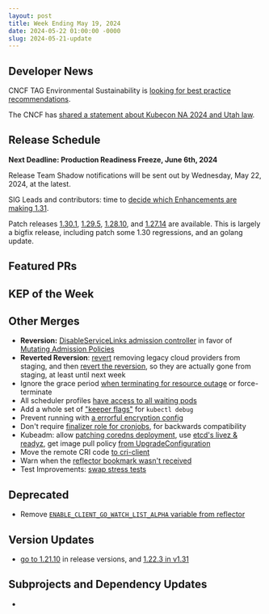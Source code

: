 ```yaml
---
layout: post
title: Week Ending May 19, 2024
date: 2024-05-22 01:00:00 -0000
slug: 2024-05-21-update
---
```


## Developer News

CNCF TAG Environmental Sustainability is [looking for best practice recommendations](https://github.com/cncf/tag-env-sustainability/issues/347).

The CNCF has [shared a statement about Kubecon NA 2024 and Utah law](https://www.cncf.io/blog/2024/05/08/kubecon-cloudnativecon-north-america-2024-and-utahs-bathroom-bill/).

## Release Schedule

**Next Deadline: Production Readiness Freeze, June 6th, 2024**

Release Team Shadow notifications will be sent out by Wednesday, May 22, 2024, at the latest.

SIG Leads and contributors: time to [decide which Enhancements are making 1.31](https://groups.google.com/a/kubernetes.io/g/dev/c/iCuRTRmG6Yw).  

Patch releases [1.30.1](https://github.com/kubernetes/kubernetes/blob/master/CHANGELOG/CHANGELOG-1.30.md), [1.29.5](https://github.com/kubernetes/kubernetes/blob/master/CHANGELOG/CHANGELOG-1.29.md), [1.28.10](https://github.com/kubernetes/kubernetes/blob/master/CHANGELOG/CHANGELOG-1.28.md), and [1.27.14](https://github.com/kubernetes/kubernetes/blob/master/CHANGELOG/CHANGELOG-1.27.md) are available. This is largely a bigfix release, including patch some 1.30 regressions, and an golang update.

## Featured PRs


## KEP of the Week


## Other Merges

* **Reversion:** [DisableServiceLinks admission controller](https://github.com/kubernetes/kubernetes/pull/125002) in favor of [Mutating Admission Policies](https://github.com/kubernetes/enhancements/tree/master/keps/sig-api-machinery/3962-mutating-admission-policies)
* **Reverted Reversion**: [revert](https://github.com/kubernetes/kubernetes/pull/124864) removing legacy cloud providers from staging, and then [revert the reversion](https://github.com/kubernetes/kubernetes/pull/124886), so they are actually gone from staging, at least until next week
* Ignore the grace period [when terminating for resource outage](https://github.com/kubernetes/kubernetes/pull/124063) or force-terminate
* All scheduler profiles [have access to all waiting pods](https://github.com/kubernetes/kubernetes/pull/124926)
* Add a whole set of ["keeper flags"](https://github.com/kubernetes/kubernetes/pull/123149) for `kubectl debug`
* Prevent running with [a errorful encryption config](https://github.com/kubernetes/kubernetes/pull/124912)
* Don't require [finalizer role for cronjobs](https://github.com/kubernetes/kubernetes/pull/124883), for backwards compatibility
* Kubeadm: allow [patching coredns deployment](https://github.com/kubernetes/kubernetes/pull/124820), use [etcd's livez & readyz](https://github.com/kubernetes/kubernetes/pull/124465), get image pull policy [from UpgradeConfiguration](https://github.com/kubernetes/kubernetes/pull/124442)
* Move the remote CRI code [to cri-client](https://github.com/kubernetes/kubernetes/pull/124634)
* Warn when the [reflector bookmark wasn't received](https://github.com/kubernetes/kubernetes/pull/124614)
* Test Improvements: [swap stress tests](https://github.com/kubernetes/kubernetes/pull/123557)

## Deprecated

* Remove [`ENABLE_CLIENT_GO_WATCH_LIST_ALPHA` variable from reflector](https://github.com/kubernetes/kubernetes/pull/122791)

## Version Updates

* [go to 1.21.10](https://github.com/kubernetes/kubernetes/pull/124832) in release versions, and [1.22.3 in v1.31](https://github.com/kubernetes/kubernetes/pull/124828)

## Subprojects and Dependency Updates

*
